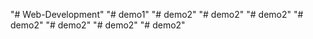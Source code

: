 "# Web-Development" 
"# demo1" 
"# demo2" 
"# demo2" 
"# demo2" 
"# demo2" 
"# demo2" 
"# demo2" 
"# demo2" 

